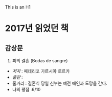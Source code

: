 This is an H1

# **2017년 읽었던 책** 
## 감상문

1. 피의 결혼 (Bodas de sangre)

- *저자* : 페데리코 가르시아 로르카
- *출판* : 
- 줄거리 : 결혼식 당일 신부는 예전 애인과 도망을 간다. 
- 나의 평점 :6/10 